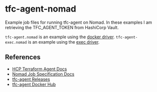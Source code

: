 # tfc-agent-nomad

Example job files for running tfc-agent on Nomad. In these examples I am retrieving the TFC_AGENT_TOKEN from HashiCorp Vault.

`tfc-agent.nomad` is an example using the [docker driver](https://www.nomadproject.io/docs/drivers/docker).
`tfc-agent-exec.nomad` is an example using the [exec driver](https://www.nomadproject.io/docs/drivers/exec).

## References
* [HCP Terraform Agent Docs](https://developer.hashicorp.com/terraform/cloud-docs/agents)
* [Nomad Job Specification Docs](https://developer.hashicorp.com/nomad/docs/job-specification)
* [tfc-agent Releases](https://releases.hashicorp.com/tfc-agent/)
* [tfc-agent Docker Hub](https://hub.docker.com/r/hashicorp/tfc-agent)
